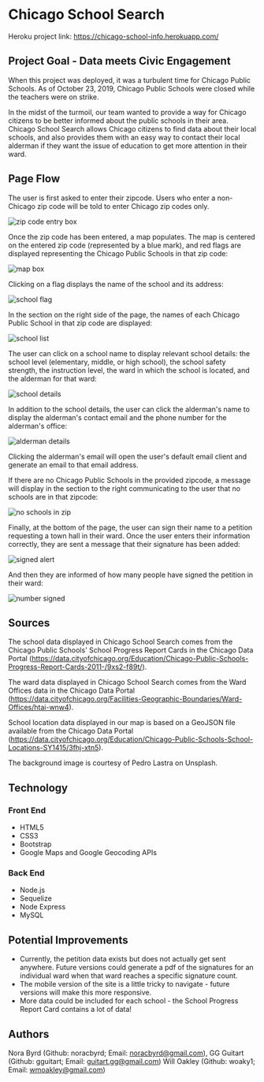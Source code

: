 # Chicago School Search
Heroku project link: https://chicago-school-info.herokuapp.com/

## Project Goal - Data meets Civic Engagement
When this project was deployed, it was a turbulent time for Chicago Public Schools. As of October 23, 2019, Chicago Public Schools were closed while the teachers were on strike. 

In the midst of the turmoil, our team wanted to provide a way for Chicago citizens to be better informed about the public schools in their area. Chicago School Search allows Chicago citizens to find data about their local schools, and also provides them with an easy way to contact their local alderman if they want the issue of education to get more attention in their ward. 

## Page Flow

The user is first asked to enter their zipcode. Users who enter a non-Chicago zip code will be told to enter Chicago zip codes only.

![zip code entry box](/public/assets/screenshots/enterzip.png)

Once the zip code has been entered, a map populates. The map is centered on the entered zip code (represented by a blue mark), and red flags are displayed representing the Chicago Public Schools in that zip code: 

![map box](/public/assets/screenshots/basicmap.png)

Clicking on a flag displays the name of the school and its address:

![school flag](/public/assets/screenshots/mapschooldetail.png)

In the section on the right side of the page, the names of each Chicago Public School in that zip code are displayed:

![school list](/public/assets/screenshots/schoollist.png)

The user can click on a school name to display relevant school details: the school level (elementary, middle, or high school), the school safety strength, the instruction level, the ward in which the school is located, and the alderman for that ward:

![school details](/public/assets/screenshots/schooldetails.png)

In addition to the school details, the user can click the alderman's name to display the alderman's contact email and the phone number for the alderman's office:

![alderman details](/public/assets/screenshots/aldermandetails.png)

Clicking the alderman's email will open the user's default email client and generate an email to that email address. 

If there are no Chicago Public Schools in the provided zipcode, a message will display in the section to the right communicating to the user that no schools are in that zipcode: 

![no schools in zip](/public/assets/screenshots/noschools.png)

Finally, at the bottom of the page, the user can sign their name to a petition requesting a town hall in their ward. Once the user enters their information correctly, they are sent a message that their signature has been added:

![signed alert](/public/assets/screenshots/nameadded.png)

And then they are informed of how many people have signed the petition in their ward:

![number signed](/public/assets/screenshots/petitionsigned.png)


## Sources
The school data displayed in Chicago School Search comes from the Chicago Public Schools' School Progress Report Cards in the Chicago Data Portal (https://data.cityofchicago.org/Education/Chicago-Public-Schools-Progress-Report-Cards-2011-/9xs2-f89t/).

The ward data displayed in Chicago School Search comes from the Ward Offices data in the Chicago Data Portal (https://data.cityofchicago.org/Facilities-Geographic-Boundaries/Ward-Offices/htai-wnw4).

School location data displayed in our map is based on a GeoJSON file available from the Chicago Data Portal (https://data.cityofchicago.org/Education/Chicago-Public-Schools-School-Locations-SY1415/3fhj-xtn5).

The background image is courtesy of Pedro Lastra on Unsplash.

## Technology

### Front End
* HTML5
* CSS3
* Bootstrap
* Google Maps and Google Geocoding APIs

### Back End
* Node.js
* Sequelize
* Node Express
* MySQL

## Potential Improvements
* Currently, the petition data exists but does not actually get sent anywhere. Future versions could generate a pdf of the signatures for an individual ward when that ward reaches a specific signature count.
* The mobile version of the site is a little tricky to navigate - future versions will make this more responsive.
* More data could be included for each school - the School Progress Report Card contains a lot of data!

## Authors
Nora Byrd (Github: noracbyrd; Email: noracbyrd@gmail.com), GG Guitart (Github: gguitart; Email: guitart.gg@gmail.com) Will Oakley (Github: woaky1; Email: wmoakley@gmail.com) 